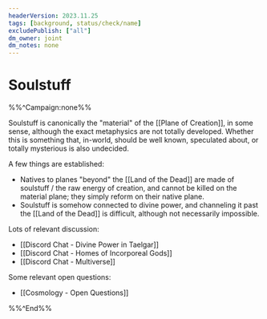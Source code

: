 ```yaml
---
headerVersion: 2023.11.25
tags: [background, status/check/name]
excludePublish: ["all"]
dm_owner: joint
dm_notes: none
---
```

# Soulstuff

%%^Campaign:none%%

Soulstuff is canonically the "material" of the [[Plane of Creation]], in some sense, although the exact metaphysics are not totally developed. Whether this is something that, in-world, should be well known, speculated about, or totally mysterious is also undecided.

A few things are established:
- Natives to planes "beyond" the [[Land of the Dead]] are made of soulstuff / the raw energy of creation, and cannot be killed on the material plane; they simply reform on their native plane. 
- Soulstuff is somehow connected to divine power, and channeling it past the [[Land of the Dead]] is difficult, although not necessarily impossible. 

Lots of relevant discussion:
- [[Discord Chat - Divine Power in Taelgar]]
- [[Discord Chat - Homes of Incorporeal Gods]]
- [[Discord Chat - Multiverse]]

Some relevant open questions:
- [[Cosmology - Open Questions]]

%%^End%%